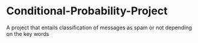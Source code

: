 # Conditional-Probability-Project
A project that entails classification of messages as spam or not depending on the key words
